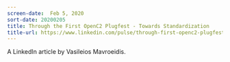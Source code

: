 ```yaml
---
screen-date:  Feb 5, 2020
sort-date: 20200205
title: Through the First OpenC2 Plugfest - Towards Standardization
title-url: https://www.linkedin.com/pulse/through-first-openc2-plugfest-towards-vasileios-mavroeidis
---
```


A LinkedIn article by Vasileios Mavroeidis.